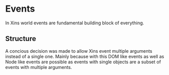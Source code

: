 # Events

In Xins world events are fundamental building block of everything.

## Structure

A concious decision was made to allow Xins event multiple arguments instead of a single one. Mainly because with this DOM like events as well as Node like events are possible as events with single objects are a subset of events with multiple arguments.
